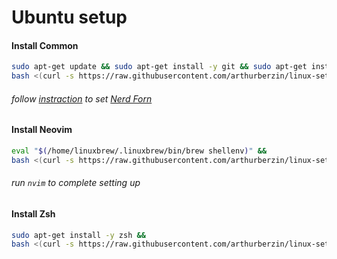 # Ubuntu setup

#### Install Common

```bash
sudo apt-get update && sudo apt-get install -y git && sudo apt-get install -y curl &&
bash <(curl -s https://raw.githubusercontent.com/arthurberzin/linux-setup/main/Install.sh)
```

###### follow [instraction](https://bytexd.com/how-to-install-nerd-fonts-on-linux/) to set [Nerd Forn](https://www.nerdfonts.com/#home)

#### Install Neovim

```bash
eval "$(/home/linuxbrew/.linuxbrew/bin/brew shellenv)" &&
bash <(curl -s https://raw.githubusercontent.com/arthurberzin/linux-setup/main/nvim.sh)
```

###### run `nvim` to complete setting up

#### Install Zsh

```bash
sudo apt-get install -y zsh &&
bash <(curl -s https://raw.githubusercontent.com/arthurberzin/linux-setup/main/zsh.sh)
```
